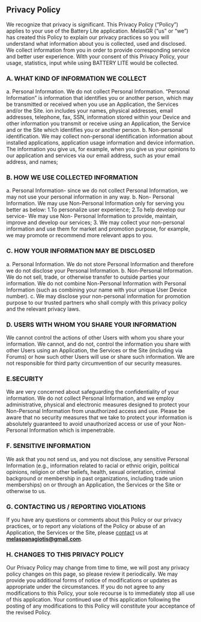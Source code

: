 ## Privacy Policy

We recognize that privacy is significant. This Privacy Policy (“Policy”) applies to your use of the Battery Lite application.
MelasGR (“us” or “we”) has created this Policy to explain our privacy practices so you will understand what information about you is collected, used and disclosed. We collect information from you in order to provide corresponding service and better user experience. With your consent of this Privacy Policy, your usage, statistics, input while using BATTERY LITE would be collected.

### A. WHAT KIND OF INFORMATION WE COLLECT

a. Personal Information. We do not collect Personal Information. “Personal Information” is information that identifies you or another person, which may be transmitted or received when you use an Application, the Services and/or the Site. ion includes your names, physical addresses, email addresses, telephone, fax, SSN, information stored within your Device and other information you transmit or receive using an Application, the Service and or the Site which identifies you or another person.
b. Non-personal identification. We may collect non-personal identification information about installed applications, application usage information and device information.
The information you give us, for example, when you give us your opinions to our application and services via our email address, such as your email address, and names;

### B. HOW WE USE COLLECTED INFORMATION

a. Personal Information- since we do not collect Personal Information, we may not use your personal information in any way.
b. Non- Personal Information. We may use Non-Personal Information only for serving you better as below:
1.To personalize user experience;
2.To help develop our service- We may use Non- Personal Information to provide, maintain, improve and develop our services;
3. We may collect your non-personal information and use them for market and promotion purpose, for example, we may promote or recommend more relevant apps to you.

### C. HOW YOUR INFORMATION MAY BE DISCLOSED

a. Personal Information. We do not store Personal Information and therefore we do not disclose your Personal Information.
b. Non-Personal Information. We do not sell, trade, or otherwise transfer to outside parties your information. We do not combine Non-Personal Information with Personal Information (such as combining your name with your unique User Device number).
c. We may disclose your non-personal information for promotion purpose to our trusted partners who shall comply with this privacy policy and the relevant privacy laws.

### D. USERS WITH WHOM YOU SHARE YOUR INFORMATION

We cannot control the actions of other Users with whom you share your information. We cannot, and do not, control the information you share with other Users using an Application, the Services or the Site (including via Forums) or how such other Users will use or share such information. We are not responsible for third party circumvention of our security measures.

### E.SECURITY

We are very concerned about safeguarding the confidentiality of your information. We do not collect Personal Information, and we employ administrative, physical and electronic measures designed to protect your Non-Personal Information from unauthorized access and use. Please be aware that no security measures that we take to protect your information is absolutely guaranteed to avoid unauthorized access or use of your Non-Personal Information which is impenetrable.

### F. SENSITIVE INFORMATION

We ask that you not send us, and you not disclose, any sensitive Personal Information (e.g., information related to racial or ethnic origin, political opinions, religion or other beliefs, health, sexual orientation, criminal background or membership in past organizations, including trade union memberships) on or through an Application, the Services or the Site or otherwise to us.

### G. CONTACTING US / REPORTING VIOLATIONS

If you have any questions or comments about this Policy or our privacy practices, or to report any violations of the Policy or abuse of an Application, the Services or the Site, please <a href="mailto:melaspanagiotis@gmail.com">contact</a> us at **melaspanagiotis@gmail.com**.

### H. CHANGES TO THIS PRIVACY POLICY

Our Privacy Policy may change from time to time, we will post any privacy policy changes on this page, so please review it periodically. We may provide you additional forms of notice of modifications or updates as appropriate under the circumstances.
If you do not agree to any modifications to this Policy, your sole recourse is to immediately stop all use of this application. Your continued use of this application following the posting of any modifications to this Policy will constitute your acceptance of the revised Policy.
